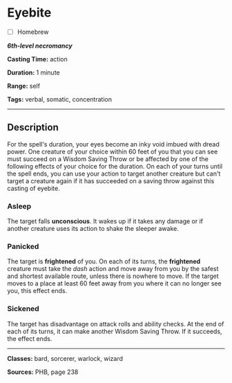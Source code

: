 # Eyebite

- [ ] Homebrew

***6th-level necromancy***

**Casting Time:** action

**Duration:** 1 minute

**Range:** self

**Tags:** verbal, somatic, concentration

---

## Description
For the spell's duration, your eyes become an inky void imbued with dread power.
One creature of your choice within 60 feet of you that you can see must succeed on a Wisdom Saving Throw or be affected by one of the following effects of your choice for the duration.
On each of your turns until the spell ends, you can use your action to target another creature but can't target a creature again if it has succeeded on a saving throw against this casting of eyebite.

### Asleep
The target falls **unconscious**.
It wakes up if it takes any damage or if another creature uses its action to shake the sleeper awake.

### Panicked
The target is **frightened** of you.
On each of its turns, the **frightened** creature must take the *dash* action and move away from you by the safest and shortest available route, unless there is nowhere to move.
If the target moves to a place at least 60 feet away from you where it can no longer see you, this effect ends.

### Sickened
The target has disadvantage on attack rolls and ability checks.
At the end of each of its turns, it can make another Wisdom Saving Throw.
If it succeeds, the effect ends.

---

**Classes:** bard, sorcerer, warlock, wizard

**Sources:** PHB, page 238
